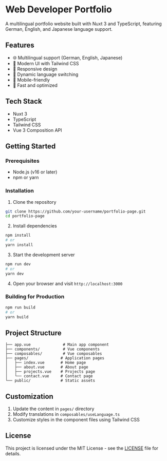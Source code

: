# Web Developer Portfolio

A multilingual portfolio website built with Nuxt 3 and TypeScript, featuring German, English, and Japanese language support.

## Features

- 🌐 Multilingual support (German, English, Japanese)
- 💅 Modern UI with Tailwind CSS
- 🎨 Responsive design
- 🔄 Dynamic language switching
- 📱 Mobile-friendly
- 🚀 Fast and optimized

## Tech Stack

- Nuxt 3
- TypeScript
- Tailwind CSS
- Vue 3 Composition API

## Getting Started

### Prerequisites

- Node.js (v16 or later)
- npm or yarn

### Installation

1. Clone the repository
```bash
git clone https://github.com/your-username/portfolio-page.git
cd portfolio-page
```

2. Install dependencies
```bash
npm install
# or
yarn install
```

3. Start the development server
```bash
npm run dev
# or
yarn dev
```

4. Open your browser and visit `http://localhost:3000`

### Building for Production

```bash
npm run build
# or
yarn build
```

## Project Structure

```
├── app.vue              # Main app component
├── components/          # Vue components
├── composables/         # Vue composables
├── pages/              # Application pages
│   ├── index.vue       # Home page
│   ├── about.vue       # About page
│   ├── projects.vue    # Projects page
│   └── contact.vue     # Contact page
└── public/             # Static assets
```

## Customization

1. Update the content in `pages/` directory
2. Modify translations in `composables/useLanguage.ts`
3. Customize styles in the component files using Tailwind CSS

## License

This project is licensed under the MIT License - see the [LICENSE](LICENSE) file for details.
